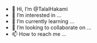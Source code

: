 - 👋 Hi, I’m @TalalHakami
- 👀 I’m interested in ...
- 🌱 I’m currently learning ...
- 💞️ I’m looking to collaborate on ...
- 📫 How to reach me ...

<!---
TalalHakami/TalalHakami is a ✨ special ✨ repository because its `README.md` (this file) appears on your GitHub profile.
You can click the Preview link to take a look at your changes.
--->
